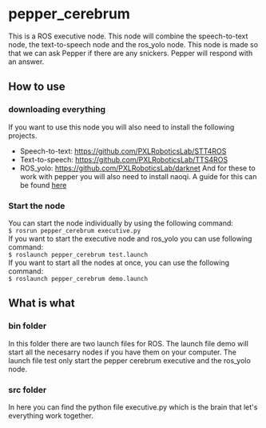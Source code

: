 # pepper_cerebrum
This is a ROS executive node. This node will combine the speech-to-text node, the text-to-speech node and the ros_yolo node.
This node is made so that we can ask Pepper if there are any snickers. Pepper will respond with an answer.

## How to use
### downloading everything
If you want to use this node you will also need to install the following projects.
- Speech-to-text: https://github.com/PXLRoboticsLab/STT4ROS
- Text-to-speech: https://github.com/PXLRoboticsLab/TTS4ROS
- ROS_yolo: https://github.com/PXLRoboticsLab/darknet
And for these to work with pepper you will also need to install naoqi. A guide for this can be found [here](https://github.com/PXLRoboticsLab/ROS_Pepper/blob/master/ROS-Pepper.md)

### Start the node
You can start the node individually by using the following command: \
`$ rosrun pepper_cerebrum executive.py` \
If you want to start the executive node and ros_yolo you can use following command: \
`$ roslaunch pepper_cerebrum test.launch` \
If you want to start all the nodes at once, you can use the following command: \
`$ roslaunch pepper_cerebrum demo.launch` 

## What is what
### bin folder
In this folder there are two launch files for ROS. The launch file demo will start all the necesarry nodes if you have them on your computer.
The launch file test only start the pepper cerebrum executive and the ros_yolo node.

### src folder
In here you can find the python file executive.py which is the brain that let's everything work together.
